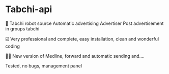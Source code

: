 # Tabchi-api
🌟 Tabchi robot source Automatic advertising Advertiser Post advertisement in groups tabchi

☑️ Very professional and complete, easy installation, clean and wonderful coding

👍🏻 New version of Medline, forward and automatic sending and....

Tested, no bugs, management panel
